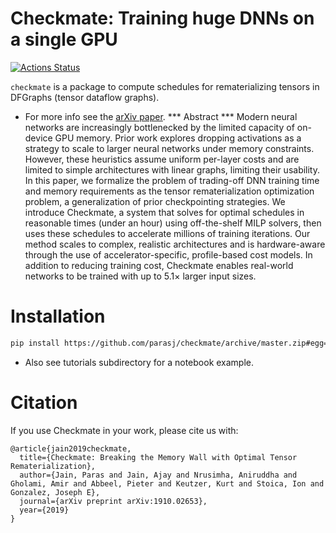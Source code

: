 # Checkmate: Training huge DNNs on a single GPU
[![Actions Status](https://github.com/parasj/checkmate/workflows/Python%20package%20testsuite%20(checkmate)/badge.svg)](https://github.com/parasj/checkmate/actions)

`checkmate` is a package to compute schedules for rematerializing tensors in DFGraphs (tensor dataflow graphs).

* For more info see the [arXiv paper](https://arxiv.org/abs/1910.02653).
*** Abstract *** Modern neural networks are increasingly bottlenecked by the limited capacity of on-device GPU memory. Prior work explores dropping activations as a strategy to scale to larger neural networks under memory constraints. However, these heuristics assume uniform per-layer costs and are limited to simple architectures with linear graphs, limiting their usability. In this paper, we formalize the problem of trading-off DNN training time and memory requirements as the tensor rematerialization optimization problem, a generalization of prior checkpointing strategies. We introduce Checkmate, a system that solves for optimal schedules in reasonable times (under an hour) using off-the-shelf MILP solvers, then uses these schedules to accelerate millions of training iterations. Our method scales to complex, realistic architectures and is hardware-aware through the use of accelerator-specific, profile-based cost models. In addition to reducing training cost, Checkmate enables real-world networks to be trained with up to 5.1× larger input sizes.


# Installation
```bash
pip install https://github.com/parasj/checkmate/archive/master.zip#egg=checkmate
```

* Also see tutorials subdirectory for a notebook example.



# Citation
If you use Checkmate in your work, please cite us with:
```
@article{jain2019checkmate,
  title={Checkmate: Breaking the Memory Wall with Optimal Tensor Rematerialization},
  author={Jain, Paras and Jain, Ajay and Nrusimha, Aniruddha and Gholami, Amir and Abbeel, Pieter and Keutzer, Kurt and Stoica, Ion and Gonzalez, Joseph E},
  journal={arXiv preprint arXiv:1910.02653},
  year={2019}
}
```
